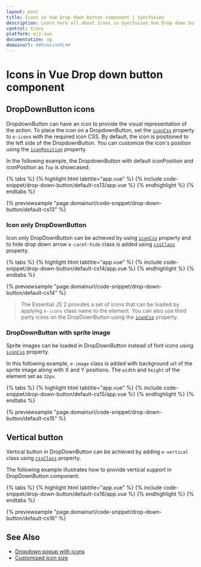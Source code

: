 ```yaml
---
layout: post
title: Icons in Vue Drop down button component | Syncfusion
description: Learn here all about Icons in Syncfusion Vue Drop down button component of Syncfusion Essential JS 2 and more.
control: Icons 
platform: ej2-vue
documentation: ug
domainurl: ##DomainURL##
---
```


# Icons in Vue Drop down button component

## DropDownButton icons

DropdownButton can have an icon to provide the visual representation of the action. To place the icon on a DropdownButton, set the [`iconCss`](https://ej2.syncfusion.com/vue/documentation/api/drop-down-button#iconcss) property to `e-icons` with the required icon CSS. By default, the icon is positioned to the left side of the DropdownButton. You can customize the icon's position using the [`iconPosition`](https://ej2.syncfusion.com/vue/documentation/api/drop-down-button#iconcss) property.

In the following example, the DropdownButton with default iconPosition and iconPosition as `Top` is showcased:

{% tabs %}
{% highlight html tabtitle="app.vue" %}
{% include code-snippet/drop-down-button/default-cs13/app.vue %}
{% endhighlight %}
{% endtabs %}
        
{% previewsample "page.domainurl/code-snippet/drop-down-button/default-cs13" %}

### Icon only DropDownButton

Icon only DropDownButton can be achieved by using [`iconCss`](https://ej2.syncfusion.com/vue/documentation/api/drop-down-button#iconcss) property and to hide drop down arrow `e-caret-hide` class is added using [`cssClass`](https://ej2.syncfusion.com/vue/documentation/api/drop-down-button#cssclass) property.

{% tabs %}
{% highlight html tabtitle="app.vue" %}
{% include code-snippet/drop-down-button/default-cs14/app.vue %}
{% endhighlight %}
{% endtabs %}
        
{% previewsample "page.domainurl/code-snippet/drop-down-button/default-cs14" %}

> The Essential JS 2 provides a set of icons that can be loaded by applying `e-icons` class name to the element. You can also use third party icons on the DropDownButton using the [`iconCss`](https://ej2.syncfusion.com/vue/documentation/api/drop-down-button#iconcss) property.

### DropDownButton with sprite image

Sprite images can be loaded in DropDownButton instead of font icons using [`iconCss`](../api/drop-down-button#iconcss) property.

In this following example, `e-image` class is added with background url of the sprite image along with X and Y positions. The `width` and `height` of the element set as `32px`.

{% tabs %}
{% highlight html tabtitle="app.vue" %}
{% include code-snippet/drop-down-button/default-cs15/app.vue %}
{% endhighlight %}
{% endtabs %}
        
{% previewsample "page.domainurl/code-snippet/drop-down-button/default-cs15" %}

## Vertical button

Vertical button in DropDownButton can be achieved by adding `e-vertical` class using [`cssClass`](https://ej2.syncfusion.com/vue/documentation/api/drop-down-button#cssclass) property.

The following example illustrates how to provide vertical support in DropDownButton component.

{% tabs %}
{% highlight html tabtitle="app.vue" %}
{% include code-snippet/drop-down-button/default-cs16/app.vue %}
{% endhighlight %}
{% endtabs %}
        
{% previewsample "page.domainurl/code-snippet/drop-down-button/default-cs16" %}

## See Also

* [Dropdown popup with icons](./popup-items#icons)
* [Customized icon size](./how-to/customize-icon-and-width)